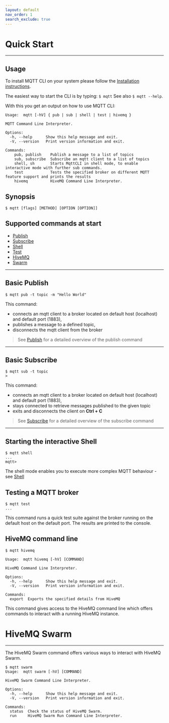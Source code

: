 ```yaml
---
layout: default
nav_order: 1
search_exclude: true
---
```


# Quick Start
***
## Usage

To install MQTT CLI on your system please follow the [Installation instructions](installation).

The easiest way to start the CLI is by typing:
``` $ mqtt ```
See also ``$ mqtt --help``.

With this you get an output on how to use MQTT CLI:
```
Usage:  mqtt [-hV] { pub | sub | shell | test | hivemq }

MQTT Command Line Interpreter.

Options:
  -h, --help      Show this help message and exit.
  -V, --version   Print version information and exit.

Commands:
    pub, publish    Publish a message to a list of topics
    sub, subscribe  Subscribe an mqtt client to a list of topics
    shell, sh       Starts MqttCLI in shell mode, to enable interactive mode with further sub commands.
    test            Tests the specified broker on different MQTT feature support and prints the results
    hivemq          HiveMQ Command Line Interpreter.

```

## Synopsis 
```
$ mqtt [flags] [METHOD] [OPTION [OPTION]]
```

## Supported commands at start

* [Publish](publish)
* [Subscribe](subscribe)
* [Shell](shell)
* [Test](test) 
* [HiveMQ](hivemq)
* [Swarm](swarm) 

***

## Basic Publish

```
$ mqtt pub -t topic -m "Hello World"
```
This command:
* connects an mqtt client to a broker located on default host (localhost) and default port (1883), 
* publishes a message to a defined topic, 
* disconnects the mqtt client from the broker

> See [Publish](publish) for a detailed overview of the publish command

***

## Basic Subscribe

```
$ mqtt sub -t topic
>
```
This command:
* connects an mqtt client to a broker located on default host (localhost) and default port (1883), 
* stays connected to retrieve messages published to the given topic
* exits and disconnects the client on **Ctrl + C** 

> See [Subscribe](subscribe) for a detailed overview of the subscribe command

***

## Starting the interactive Shell

```
$ mqtt shell
...
mqtt>
```

The shell mode enables you to execute more complex MQTT behaviour - see [Shell](shell) 

## Testing a MQTT broker

``` 
$ mqtt test
...
```

This command runs a quick test suite against the broker running on the default host on the default port.
The results are printed to the console.

## HiveMQ command line
```
$ mqtt hivemq

Usage:  mqtt hivemq [-hV] [COMMAND]

HiveMQ Command Line Interpreter.

Options:
  -h, --help      Show this help message and exit.
  -V, --version   Print version information and exit.

Commands:
  export  Exports the specified details from HiveMQ
```

This command gives access to the HiveMQ command line which offers commands to interact with a  running HiveMQ instance.

# HiveMQ Swarm
***

The HiveMQ Swarm command offers various ways to interact with HiveMQ Swarm.

```
$ mqtt swarm
Usage:  mqtt swarm [-hV] [COMMAND]

HiveMQ Swarm Command Line Interpreter.

Options:
  -h, --help      Show this help message and exit.
  -V, --version   Print version information and exit.

Commands:
  status  Check the status of HiveMQ Swarm.
  run     HiveMQ Swarm Run Command Line Interpreter.
```